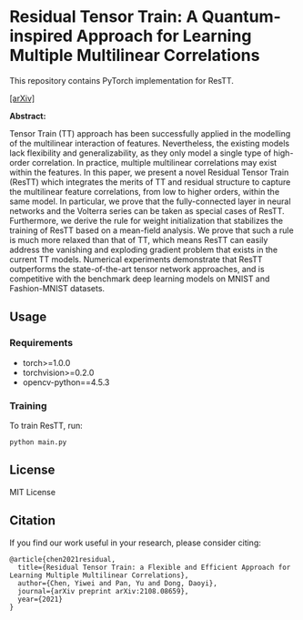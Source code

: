 # Residual Tensor Train: A Quantum-inspired Approach for Learning Multiple Multilinear Correlations

This repository contains PyTorch implementation for ResTT.

 [[arXiv]](https://arxiv.org/abs/2108.08659)

**Abstract:**

Tensor Train (TT) approach has been successfully applied in the modelling of the multilinear interaction of features. Nevertheless, the existing models lack flexibility and generalizability, as they only model a single type of high-order correlation. In practice, multiple multilinear correlations may exist within the features. In this paper, we present a novel Residual Tensor Train (ResTT) which integrates the merits of TT and residual structure to capture the multilinear feature correlations, from low to higher orders, within the same model. In particular, we prove that the fully-connected layer in neural networks and the Volterra series can be taken as special cases of ResTT. Furthermore, we derive the rule for weight initialization that stabilizes the training of ResTT based on a mean-field analysis. We prove that such a rule is much more relaxed than that of TT, which means ResTT can easily address the vanishing and exploding gradient problem that exists in the current TT models. Numerical experiments demonstrate that ResTT outperforms the state-of-the-art tensor network approaches, and is competitive with the benchmark deep learning models on MNIST and Fashion-MNIST datasets.

## Usage

### Requirements

- torch>=1.0.0
- torchvision>=0.2.0
- opencv-python==4.5.3


### Training

To train ResTT, run:
```
python main.py
```

## License
MIT License

## Citation
If you find our work useful in your research, please consider citing:
```
@article{chen2021residual,
  title={Residual Tensor Train: a Flexible and Efficient Approach for Learning Multiple Multilinear Correlations},
  author={Chen, Yiwei and Pan, Yu and Dong, Daoyi},
  journal={arXiv preprint arXiv:2108.08659},
  year={2021}
}
```
